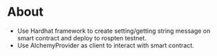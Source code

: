 # About
* Use Hardhat framework to create setting/getting string message on smart contract and deploy to rospten testnet.
* Use AlchemyProvider as client to interact with smart contract.

